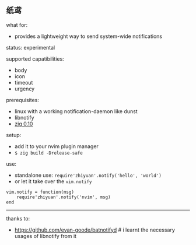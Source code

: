 
纸鸢
---

what for:
* provides a lightweight way to send system-wide notifications

status: experimental

supported capatibilities:
* body
* icon
* timeout
* urgency

prerequisites:
* linux with a working notification-daemon like dunst
* libnotify
* [zig 0.10](https://ziglang.org/download)

setup:
* add it to your nvim plugin manager
* `$ zig build -Drelease-safe`

use:
* standalone use: `require'zhiyuan'.notify('hello', 'world')`
* or let it take over the `vim.notify`

```
vim.notify = function(msg)
    require'zhiyuan'.notify('nvim', msg)
end
```

---

thanks to:
* https://github.com/evan-goode/batnotifyd # i learnt the necessary usages of libnotify from it
